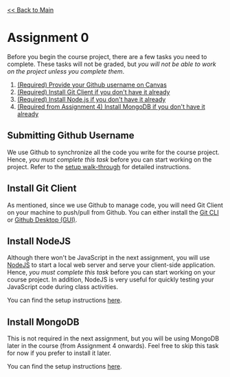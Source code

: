 [<< Back to Main](README.md)

# Assignment 0

Before you begin the course project, there are a few tasks you need to complete. These tasks will not be graded, but *you will not be able to work on the project unless you complete them*.

1. [(Required) Provide your Github username on Canvas](#submitting-github-username)
2. [(Required) Install Git Client if you don't have it already](#install-git-client)
3. [(Required) Install Node.js if you don't have it already](#install-nodejs)
4. [(Required from Assignment 4) Install MongoDB if you don't have it already](#install-mongodb)

## Submitting Github Username

We use Github to synchronize all the code you write for the course project. Hence, *you must complete this task* before you can start working on the project. Refer to the [setup walk-through](setup.md) for detailed instructions.

## Install Git Client

As mentioned, since we use Github to manage code, you will need Git Client on your machine to push/pull from Github. You can either install the [Git CLI](https://git-scm.com/downloads) or [Github Desktop (GUI)](https://desktop.github.com/).


## Install NodeJS

Although there won't be JavaScript in the next assignment, you will use [NodeJS](https://nodejs.org/en/download/) to start a local web server and serve your client-side application. Hence, *you must complete this task* before you can start working on your course project. In addition, NodeJS is very useful for quickly testing your JavaScript code during class activities.

You can find the setup instructions [here](https://github.com/nodesource/distributions/blob/master/README.md).


## Install MongoDB

This is not required in the next assignment, but you will be using MongoDB later in the course (from Assignment 4 onwards). Feel free to skip this task for now if you prefer to install it later.

You can find the setup instructions [here](https://www.mongodb.com/docs/manual/administration/install-community/).